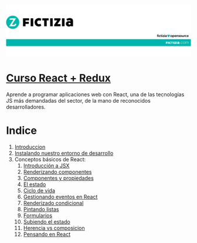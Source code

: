 ![fictizia](./images/fictizia.jpeg)
# [Curso React + Redux](https://fictizia.com/formacion/curso-react-js-redux)

Aprende a programar aplicaciones web con React, una de las tecnologías JS más demandadas del sector, de la mano de reconocidos desarrolladores.

# Indice

1. [Introduccion](./introduccion.md)
2. [Instalando nuestro entorno de desarrollo](./environment.md)
2. Conceptos básicos de React:
    1. [Introducción a JSX](./modulo2/jsx.md)
    2. [Renderizando componentes](./modulo2/render.md)
    3. [Componentes y propiedades](./modulo2/props.md)
    3. [El estado](./modulo2/state.md)
    4. [Ciclo de vida](./modulo2/lifecycle.md)
    5. [Gestionando eventos en React](./modulo2/events.md)
    6. [Renderizado condicional](./modulo2/conditionalRender.md)
    7. [Pintando listas](./modulo2/renderList.md)
    8. [Formularios](./modulo2/forms.md)
    9. [Subiendo el estado](./modulo2/state2.md)
    10. [Herencia vs composicion](./modulo2/composition.md)
    11. [Pensando en React](./modulo2/thinkingReact.md)
